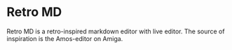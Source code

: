 # Retro MD
Retro MD is a retro-inspired markdown editor with live editor. The source of inspiration is the Amos-editor on Amiga.
